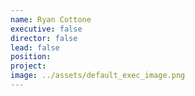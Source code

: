 ```yaml
---
name: Ryan Cottone
executive: false
director: false
lead: false
position:  
project:  
image: ../assets/default_exec_image.png
---
```

